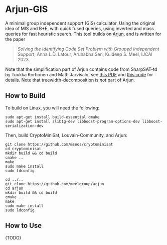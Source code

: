 # Arjun-GIS

A minimal group independent support (GIS) calculator. Using the original idea of MIS and B+E, with quick fused queries, using inverted and mass queries for fast heuristic search. This tool builds on [Arjun](https://github.com/meelgroup/arjun), and is written for the paper

> *Solving the Identifying Code Set Problem with Grouped Independent Support*, Anna L.D. Latour, Arunabha Sen, Kuldeep S. Meel, IJCAI 2023.

Note that the simplification part of Arjun contains code from SharpSAT-td by Tuukka Korhonen and Matti Jarvisalo, see [this PDF](https://raw.githubusercontent.com/Laakeri/sharpsat-td/main/description.pdf) and [this code](https://github.com/Laakeri/sharpsat-td) for details. Note that treewidth-decomposition is _not_ part of Arjun.

## How to Build
To build on Linux, you will need the following:
```
sudo apt-get install build-essential cmake
sudo apt-get install zlib1g-dev libboost-program-options-dev libboost-serialization-dev
```

Then, build CryptoMiniSat, Louvain-Community, and Arjun:
```
git clone https://github.com/msoos/cryptominisat
cd cryptominisat
mkdir build && cd build
cmake ..
make
sudo make install
sudo ldconfig

cd ../..
git clone https://github.com/meelgroup/arjun
cd arjun
mkdir build && cd build
cmake ..
make
sudo make install
sudo ldconfig
```

## How to Use

(TODO)
